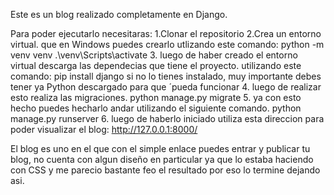 Este es un blog realizado completamente en Django.

Para poder ejecutarlo necesitaras:
1.Clonar el repositorio
2.Crea un entorno virtual.
que en Windows puedes crearlo utlizando este comando: python -m venv venv
.\venv\Scripts\activate
3. luego de haber creado el entorno virtual descarga las dependecias que tiene el proyecto.
utilizando este comando: pip install django si no lo tienes instalado, muy importante debes tener ya Python descargado para que ´pueda funcionar
4. luego de realizar esto realiza las migraciones.
python manage.py migrate
5. ya con esto hecho puedes hecharlo andar utilizando el siguiente comando.
python manage.py runserver
6. luego de haberlo iniciado utiliza esta direccion para poder visualizar el blog: http://127.0.0.1:8000/ 

El blog es uno en el que con el simple enlace puedes entrar y publicar tu blog, no cuenta con algun diseño en particular ya que lo estaba haciendo con CSS y me parecio bastante feo el resultado por eso
lo termine dejando asi.
